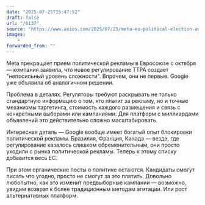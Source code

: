 ```yaml
---
date: "2025-07-25T15:47:52"
draft: false
url: "/6137"
source: "https://www.axios.com/2025/07/25/meta-eu-political-election-ads"
images:
    -
forwarded_from: ""
---
```


Meta прекращает прием политической рекламы в Евросоюзе с октября — компания заявила, что новое регулирование TTPA создает "непосильный уровень сложности". Впрочем, они не первые. Google уже объявила об аналогичном решении.

Проблема в деталях. Регуляторы требуют раскрывать не только стандартную информацию о том, кто платит за рекламу, но и точные механизмы таргетинга, стоимость каждого размещения и связь с конкретными выборами или кампаниями. Для платформ с миллиардами объявлений это действительно сложно масштабировать.

Интересная деталь — Google вообще имеет богатый опыт блокировки политической рекламы. Бразилия, Франция, Канада — везде, где регулирование казалось слишком обременительным, они просто уходили с рынка политической рекламы. Теперь к этому списку добавится весь ЕС.

При этом органические посты о политике остаются. Кандидаты смогут писать что угодно, просто не смогут за это платить. Довольно любопытно, как это изменит предвыборные кампании — возможно, увидим возврат к более традиционным методам агитации. Или рост альтернативных платформ.

